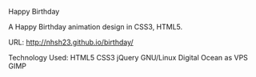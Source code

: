 Happy Birthday

A Happy Birthday animation design in CSS3, HTML5.

URL: http://nhsh23.github.io/birthday/

Technology Used: HTML5 CSS3 jQuery GNU/Linux Digital Ocean as VPS GIMP
